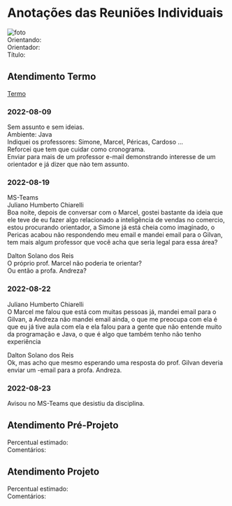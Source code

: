# Anotações das Reuniões Individuais  

![foto](foto.png "foto")  
Orientando:  
Orientador:  
Título:  

## Atendimento Termo  

[Termo](Termo.pdf "Termo")  

### 2022-08-09

Sem assunto e sem ideias.  
Ambiente: Java  
Indiquei os professores: Simone, Marcel, Péricas, Cardoso ...  
Reforcei que tem que cuidar como cronograma.  
Enviar para mais de um professor e-mail demonstrando interesse de um orientador e já dizer que nào tem assunto.  

### 2022-08-19 

MS-Teams  
Juliano Humberto Chiarelli  
Boa noite, depois de conversar com o Marcel, gostei bastante da ideia que ele teve de eu fazer algo relacionado a inteligência de vendas no comercio, estou procurando orientador, a Simone já está cheia como imaginado, o Pericas acabou não respondendo meu email e mandei email para o Gilvan, tem mais algum professor que você acha que seria legal para essa área?  

Dalton Solano dos Reis  
O próprio prof. Marcel não poderia te orientar?  
Ou então a profa. Andreza?  

### 2022-08-22

Juliano Humberto Chiarelli  
O Marcel me falou que está com muitas pessoas já, mandei email para o Gilvan, a Andreza não mandei email ainda, o que me preocupa com ela é que eu já tive aula com ela e ela falou para a gente que não entende muito da programação e Java, o que é algo que também tenho não tenho experiência  

Dalton Solano dos Reis  
Ok, mas acho que mesmo esperando uma resposta do prof. Gilvan deveria enviar um -email para a profa. Andreza.  

### 2022-08-23

Avisou no MS-Teams que desistiu da disciplina.  

## Atendimento Pré-Projeto  

Percentual estimado:  
Comentários:  

## Atendimento Projeto  

Percentual estimado:  
Comentários:  
